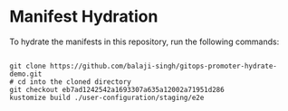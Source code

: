
# Manifest Hydration

To hydrate the manifests in this repository, run the following commands:

```shell

git clone https://github.com/balaji-singh/gitops-promoter-hydrate-demo.git
# cd into the cloned directory
git checkout eb7ad1242542a1693307a635a12002a71951d286
kustomize build ./user-configuration/staging/e2e
```